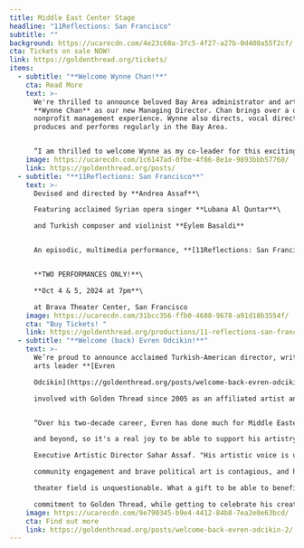 ```yaml
---
title: Middle East Center Stage
headline: "11Reflections: San Francisco"
subtitle: ""
background: https://ucarecdn.com/4e23c60a-3fc5-4f27-a27b-0d400a55f2cf/
cta: Tickets on sale NOW!
link: https://goldenthread.org/tickets/
items:
  - subtitle: "**Welcome Wynne Chan!**"
    cta: Read More
    text: >-
      We're thrilled to announce beloved Bay Area administrator and artist
      **Wynne Chan** as our new Managing Director. Chan brings over a decade of
      nonprofit management experience. Wynne also directs, vocal directs,
      produces and performs regularly in the Bay Area. 


      “I am thrilled to welcome Wynne as my co-leader for this exciting new chapter at Golden Thread,” says Executive Artistic Director Sahar Assaf. “ As we deepen our political and social justice engagement and align our programming with our strategic plan, Wynne’s partnership is invaluable. Her expertise in the nonprofit world, her artistic sensibilities as a director and performer, and her lived experience as a child of immigrants from Hong Kong bring a vital perspective to our community-focused mission.”
    image: https://ucarecdn.com/1c6147ad-0fbe-4f86-8e1e-9893bbb57760/
    link: https://goldenthread.org/posts/
  - subtitle: "**11Reflections: San Francisco**"
    text: >-
      Devised and directed by **Andrea Assaf**\

      Featuring acclaimed Syrian opera singer **Lubana Al Quntar**\

      and Turkish composer and violinist **Eylem Basaldi**


      An episodic, multimedia performance, **[11Reflections: San Francisco](https://goldenthread.org/productions/11-reflections-san-francisco/)** features international renowned performers alongside Bay Area artists who have been affected by post-9/11 policies to contribute their stories, illuminating our collective experiences since 2001 — from the fall of the Twin Towers, to the U.S. wars on Iraq and Afghanistan, to the Muslim Ban, to the funding of genocide in Palestine.


      **TWO PERFORMANCES ONLY!**\

      **Oct 4 & 5, 2024 at 7pm**\

      at Brava Theater Center, San Francisco
    image: https://ucarecdn.com/31bcc356-ffb0-4688-9678-a91d18b3554f/
    cta: "Buy Tickets! "
    link: https://goldenthread.org/productions/11-reflections-san-francisco/
  - subtitle: "**Welcome (back) Evren Odcikin!**"
    text: >-
      We’re proud to announce acclaimed Turkish-American director, writer, and
      arts leader **[Evren

      Odcikin](https://goldenthread.org/posts/welcome-back-evren-odcikin-2/)** as our 2024-25 Artist in Residence. This is a real homecoming for Evren who has been

      involved with Golden Thread since 2005 as an affiliated artist and staff member.


      “Over his two-decade career, Evren has done much for Middle Eastern artists at Golden Thread

      and beyond, so it's a real joy to be able to support his artistry with this residency,” says

      Executive Artistic Director Sahar Assaf. "His artistic voice is unique, his passion for

      community engagement and brave political art is contagious, and his impact on the national

      theater field is unquestionable. What a gift to be able to benefit from his expertise and

      commitment to Golden Thread, while getting to celebrate his creativity and artistic journey."
    image: https://ucarecdn.com/9e790345-b9e4-4412-84b8-7ea2e0e63bcd/
    cta: Find out more
    link: https://goldenthread.org/posts/welcome-back-evren-odcikin-2/
---
```

